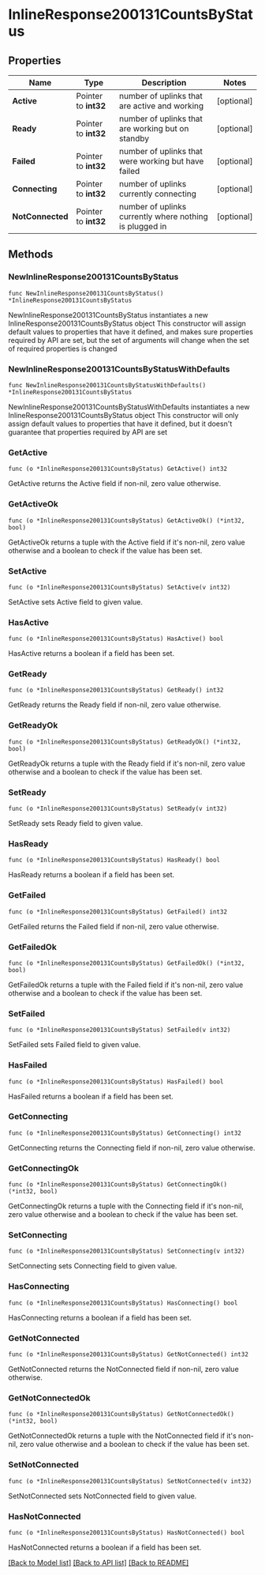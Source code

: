 # InlineResponse200131CountsByStatus

## Properties

Name | Type | Description | Notes
------------ | ------------- | ------------- | -------------
**Active** | Pointer to **int32** | number of uplinks that are active and working | [optional] 
**Ready** | Pointer to **int32** | number of uplinks that are working but on standby | [optional] 
**Failed** | Pointer to **int32** | number of uplinks that were working but have failed | [optional] 
**Connecting** | Pointer to **int32** | number of uplinks currently connecting | [optional] 
**NotConnected** | Pointer to **int32** | number of uplinks currently where nothing is plugged in | [optional] 

## Methods

### NewInlineResponse200131CountsByStatus

`func NewInlineResponse200131CountsByStatus() *InlineResponse200131CountsByStatus`

NewInlineResponse200131CountsByStatus instantiates a new InlineResponse200131CountsByStatus object
This constructor will assign default values to properties that have it defined,
and makes sure properties required by API are set, but the set of arguments
will change when the set of required properties is changed

### NewInlineResponse200131CountsByStatusWithDefaults

`func NewInlineResponse200131CountsByStatusWithDefaults() *InlineResponse200131CountsByStatus`

NewInlineResponse200131CountsByStatusWithDefaults instantiates a new InlineResponse200131CountsByStatus object
This constructor will only assign default values to properties that have it defined,
but it doesn't guarantee that properties required by API are set

### GetActive

`func (o *InlineResponse200131CountsByStatus) GetActive() int32`

GetActive returns the Active field if non-nil, zero value otherwise.

### GetActiveOk

`func (o *InlineResponse200131CountsByStatus) GetActiveOk() (*int32, bool)`

GetActiveOk returns a tuple with the Active field if it's non-nil, zero value otherwise
and a boolean to check if the value has been set.

### SetActive

`func (o *InlineResponse200131CountsByStatus) SetActive(v int32)`

SetActive sets Active field to given value.

### HasActive

`func (o *InlineResponse200131CountsByStatus) HasActive() bool`

HasActive returns a boolean if a field has been set.

### GetReady

`func (o *InlineResponse200131CountsByStatus) GetReady() int32`

GetReady returns the Ready field if non-nil, zero value otherwise.

### GetReadyOk

`func (o *InlineResponse200131CountsByStatus) GetReadyOk() (*int32, bool)`

GetReadyOk returns a tuple with the Ready field if it's non-nil, zero value otherwise
and a boolean to check if the value has been set.

### SetReady

`func (o *InlineResponse200131CountsByStatus) SetReady(v int32)`

SetReady sets Ready field to given value.

### HasReady

`func (o *InlineResponse200131CountsByStatus) HasReady() bool`

HasReady returns a boolean if a field has been set.

### GetFailed

`func (o *InlineResponse200131CountsByStatus) GetFailed() int32`

GetFailed returns the Failed field if non-nil, zero value otherwise.

### GetFailedOk

`func (o *InlineResponse200131CountsByStatus) GetFailedOk() (*int32, bool)`

GetFailedOk returns a tuple with the Failed field if it's non-nil, zero value otherwise
and a boolean to check if the value has been set.

### SetFailed

`func (o *InlineResponse200131CountsByStatus) SetFailed(v int32)`

SetFailed sets Failed field to given value.

### HasFailed

`func (o *InlineResponse200131CountsByStatus) HasFailed() bool`

HasFailed returns a boolean if a field has been set.

### GetConnecting

`func (o *InlineResponse200131CountsByStatus) GetConnecting() int32`

GetConnecting returns the Connecting field if non-nil, zero value otherwise.

### GetConnectingOk

`func (o *InlineResponse200131CountsByStatus) GetConnectingOk() (*int32, bool)`

GetConnectingOk returns a tuple with the Connecting field if it's non-nil, zero value otherwise
and a boolean to check if the value has been set.

### SetConnecting

`func (o *InlineResponse200131CountsByStatus) SetConnecting(v int32)`

SetConnecting sets Connecting field to given value.

### HasConnecting

`func (o *InlineResponse200131CountsByStatus) HasConnecting() bool`

HasConnecting returns a boolean if a field has been set.

### GetNotConnected

`func (o *InlineResponse200131CountsByStatus) GetNotConnected() int32`

GetNotConnected returns the NotConnected field if non-nil, zero value otherwise.

### GetNotConnectedOk

`func (o *InlineResponse200131CountsByStatus) GetNotConnectedOk() (*int32, bool)`

GetNotConnectedOk returns a tuple with the NotConnected field if it's non-nil, zero value otherwise
and a boolean to check if the value has been set.

### SetNotConnected

`func (o *InlineResponse200131CountsByStatus) SetNotConnected(v int32)`

SetNotConnected sets NotConnected field to given value.

### HasNotConnected

`func (o *InlineResponse200131CountsByStatus) HasNotConnected() bool`

HasNotConnected returns a boolean if a field has been set.


[[Back to Model list]](../README.md#documentation-for-models) [[Back to API list]](../README.md#documentation-for-api-endpoints) [[Back to README]](../README.md)


